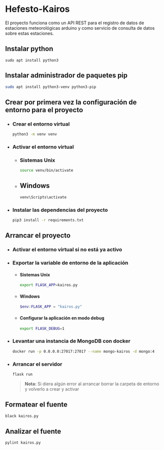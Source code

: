 # Hefesto-Kairos

El proyecto funciona como un API REST para el registro de datos de estaciones meteorológicas arduino y como servicio de consulta de datos sobre estas estaciones.

## Instalar python

  ```console
  sudo apt install python3
  ```

## Instalar administrador de paquetes pip

  ```bash
  sudo apt install python3-venv python3-pip
  ```


## Crear por primera vez la configuración de entorno para el proyecto

- ### Crear el entorno virtual

  ```bash
  python3 -m venv venv
  ```

- ### Activar el entorno virtual

  - ### Sistemas Unix

    ```bash
    source venv/bin/activate
    ```

  - ## Windows

    ```powershell
    venv\Scripts\activate
    ```

- ### Instalar las dependencias del proyecto

    ```bash
    pip3 install -r requirements.txt
    ```

## Arrancar el proyecto

- ### Activar el entorno virtual si no está ya activo

- ### Exportar la variable de entorno de la aplicación

  - #### Sistemas Unix

    ```bash
    export FLASK_APP=kairos.py
    ```

  - #### Windows

    ```powershell
    $env:FLASK_APP = "kairos.py"
    ```

  - #### Configurar la aplicación en modo debug

    ```bash
    export FLASK_DEBUG=1
    ```

- ### Levantar una instancia de MongoDB con docker

  ```bash
  docker run -p 0.0.0.0:27017:27017 --name mongo-kairos -d mongo:4
  ```

- ### Arrancar el servidor

  ```bash
  flask run
  ```
  > **Nota:** Si diera algún error al arrancar borrar la carpeta de entorno y volverlo a crear y activar

## Formatear el fuente

  ```bash
  black kairos.py
  ```

## Analizar el fuente

  ```bash
  pylint kairos.py
  ```

